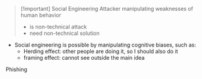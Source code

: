 >[!important] Social Engineering
>Attacker manipulating weaknesses of human behavior
>- is non-technical attack
>- need non-technical solution

- Social engineering is possible by manipulating cognitive biases, such as:
	- Herding effect: other people are doing it, so I should also do it
	- framing effect: cannot see outside the main idea

Phishing

